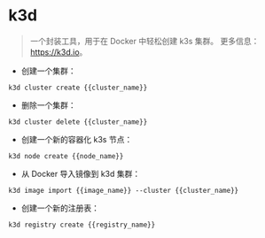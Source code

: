 # k3d

> 一个封装工具，用于在 Docker 中轻松创建 k3s 集群。
> 更多信息：<https://k3d.io>。

- 创建一个集群：

`k3d cluster create {{cluster_name}}`

- 删除一个集群：

`k3d cluster delete {{cluster_name}}`

- 创建一个新的容器化 k3s 节点：

`k3d node create {{node_name}}`

- 从 Docker 导入镜像到 k3d 集群：

`k3d image import {{image_name}} --cluster {{cluster_name}}`

- 创建一个新的注册表：

`k3d registry create {{registry_name}}`